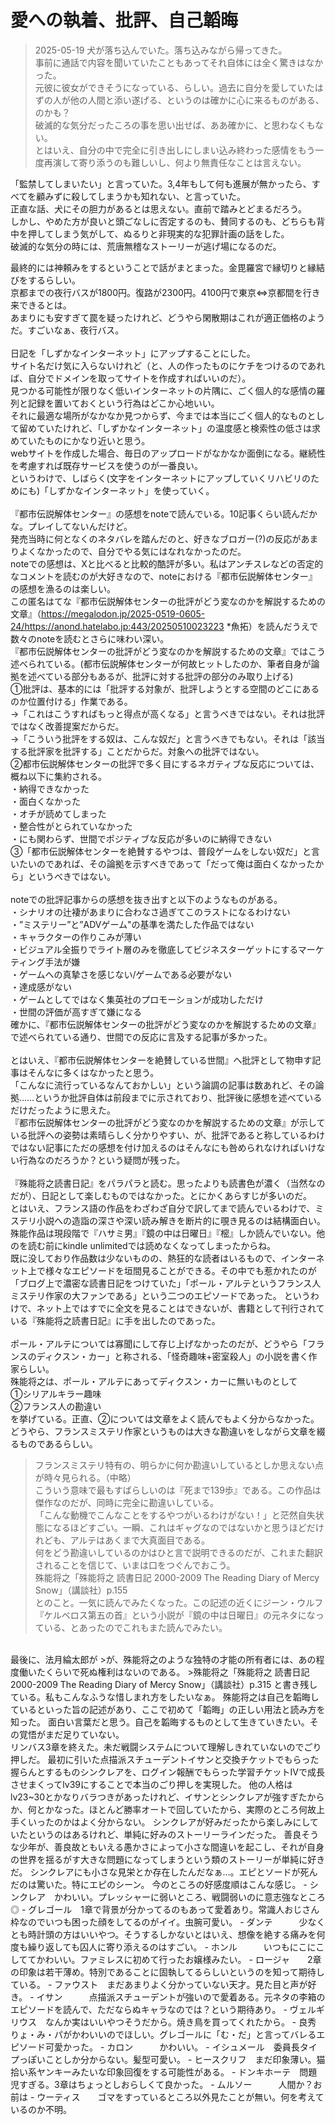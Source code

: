 # 愛への執着、批評、自己韜晦
> 2025-05-19
犬が落ち込んでいた。落ち込みながら帰ってきた。  
事前に通話で内容を聞いていたこともあってそれ自体には全く驚きはなかった。  
元彼に彼女ができそうになっている、らしい。過去に自分を愛していたはずの人が他の人間と添い遂げる、というのは確かに心に来るものがある、のかも？  
破滅的な気分だったころの事を思い出せば、ああ確かに、と思わなくもない。  
とはいえ、自分の中で完全に引き出しにしまい込み終わった感情をもう一度再演して寄り添うのも難しいし、何より無責任なことは言えない。  

「監禁してしまいたい」と言っていた。3,4年もして何も進展が無かったら、すべてを顧みずに殺してしまうかも知れない、と言っていた。  
正直な話、犬にその胆力があるとは思えない。直前で踏みとどまるだろう。  
しかし、やめた方が良いと頭ごなしに否定するのも、賛同するのも、どちらも背中を押してしまう気がして、ぬるりと非現実的な犯罪計画の話をした。  
破滅的な気分の時には、荒唐無稽なストーリーが逃げ場になるのだ。  

最終的には神頼みをするということで話がまとまった。金毘羅宮で縁切りと縁結びをするらしい。  
京都までの夜行バスが1800円。復路が2300円。4100円で東京⇔京都間を行き来できるとは。  
あまりにも安すぎて罠を疑ったけれど、どうやら閑散期はこれが適正価格のようだ。すごいなぁ、夜行バス。  
<br>
日記を「しずかなインターネット」にアップすることにした。  
サイト名だけ気に入らないけれど（と、人の作ったものにケチをつけるのであれば、自分でドメインを取ってサイトを作成すればいいのだ）。  
見つかる可能性が限りなく低いインターネットの片隅に、ごく個人的な感情の羅列と記録を置いておくという行為はどこか心地いい。  
それに最適な場所がなかなか見つからず、今までは本当にごく個人的なものとして留めていたけれど、「しずかなインターネット」の温度感と検索性の低さは求めていたものにかなり近いと思う。  
webサイトを作成した場合、毎日のアップロードがなかなか面倒になる。継続性を考慮すれば既存サービスを使うのが一番良い。  
というわけで、しばらく(文字をインターネットにアップしていくリハビリのためにも)「しずかなインターネット」を使っていく。  
<br>
『都市伝説解体センター』の感想をnoteで読んでいる。10記事くらい読んだかな。プレイしてないんだけど。  
発売当時に何となくのネタバレを踏んだのと、好きなブロガー(?)の反応があまりよくなかったので、自分でやる気にはなれなかったのだ。  
noteでの感想は、Xと比べると比較的酷評が多い。私はアンチスレなどの否定的なコメントを読むのが大好きなので、noteにおける『都市伝説解体センター』の感想を漁るのは楽しい。  
この匿名はてな『都市伝説解体センターの批評がどう変なのかを解説するための文章』（https://megalodon.jp/2025-0519-0605-24/https://anond.hatelabo.jp:443/20250510023223 *魚拓）を読んだうえで数々のnoteを読むとさらに味わい深い。  
『都市伝説解体センターの批評がどう変なのかを解説するための文章』ではこう述べられている。(都市伝説解体センターが何故ヒットしたのか、筆者自身が論拠を述べている部分もあるが、批評に対する批評の部分のみ取り上げる)  
①批評は、基本的には「批評する対象が、批評しようとする空間のどこにあるのか位置付ける」作業である。  
→「これはこうすればもっと得点が高くなる」と言うべきではない。それは批評ではなく改善提案だからだ。  
→「こういう批評をする奴は、こんな奴だ」と言うべきでもない。それは「該当する批評家を批評する」ことだからだ。対象への批評ではない。  
②都市伝説解体センターの批評で多く目にするネガティブな反応については、概ね以下に集約される。  
・納得できなかった  
・面白くなかった  
・オチが読めてしまった  
・整合性がとられていなかった  
・にも関わらず、世間でポジティブな反応が多いのに納得できない  
③「都市伝説解体センターを絶賛するやつは、普段ゲームをしない奴だ」と言いたいのであれば、その論拠を示すべきであって「だって俺は面白くなかったから」というべきではない。  
<br>
noteでの批評記事からの感想を抜き出すと以下のようなものがある。  
・シナリオの辻褄があまりに合わなさ過ぎてこのラストになるわけない  
・”ミステリー”と”ADVゲーム"の基準を満たした作品ではない  
・キャラクターの作りこみが薄い  
・ビジュアル全振りでライト層のみを徹底してビジネスターゲットにするマーケティング手法が嫌  
・ゲームへの真摯さを感じない/ゲームである必要がない  
・達成感がない  
・ゲームとしてではなく集英社のプロモーションが成功しただけ  
・世間の評価が高すぎて嫌になる  
確かに、『都市伝説解体センターの批評がどう変なのかを解説するための文章』で述べられている通り、世間での反応に言及する記事が多かった。  
<br>
とはいえ、『都市伝説解体センターを絶賛している世間』へ批評として物申す記事はそんなに多くはなかったと思う。  
「こんなに流行っているなんておかしい」という論調の記事は数あれど、その論拠……というか批評自体は前段までに示されており、批評後に感想を述べているだけだったように思えた。  
『都市伝説解体センターの批評がどう変なのかを解説するための文章』が示している批評への姿勢は素晴らしく分かりやすい、が、批評であると称しているわけではない記事にただの感想を付け加えるのはそんなにも咎められなければいけない行為なのだろうか？という疑問が残った。  
<br>
『殊能将之読書日記』をパラパラと読む。思ったよりも読書色が濃く（当然なのだが）、日記として楽しむものではなかった。とにかくあらすじが多いのだ。  
とはいえ、フランス語の作品をわざわざ自分で訳してまで読んでいるわけで、ミステリ小説への造詣の深さや深い読み解きを断片的に覗き見るのは結構面白い。  
殊能作品は現段階で『ハサミ男』『鏡の中は日曜日』『樒』しか読んでいない。他のを読む前にkindle unlimitedでは読めなくなってしまったからね。  
既に没しており作品数は少ないものの、熱狂的な読者はいるもので、インターネット上で様々なエピソードを垣間見ることができる。その中でも惹かれたのが「ブログ上で濃密な読書日記をつけていた」「ポール・アルテというフランス人ミステリ作家の大ファンである」という二つのエピソードであった。
というわけで、ネット上ではすでに全文を見ることはできないが、書籍として刊行されている『殊能将之読書日記』に手を出したのであった。  
<br>
ポール・アルテについては寡聞にして存じ上げなかったのだが、どうやら「フランスのディクスン・カー」と称される、「怪奇趣味+密室殺人」の小説を書く作家らしい。  
殊能将之は、ポール・アルテにあってディクスン・カーに無いものとして  
①シリアルキラー趣味  
②フランス人の勘違い  
を挙げている。正直、②については文章をよく読んでもよく分からなかった。  
どうやら、フランスミステリ作家というものは大きな勘違いをしながら文章を綴るものであるらしい。  
>フランスミステリ特有の、明らかに何か勘違いしているとしか思えない点が時々見られる。（中略）  
>こういう意味で最もすばらしいのは『死まで139歩』である。この作品は傑作なのだが、同時に完全に勘違いしている。  
>「こんな動機でこんなことをするやつがいるわけがない！」と茫然自失状態になるほどすごい。一瞬、これはギャグなのではないかと思うほどだけれども、アルテはあくまで大真面目である。  
>何をどう勘違いしているのかはひと言で説明できるのだが、これまた翻訳されることを信じて、いまは口をつぐんでおこう。  
>殊能将之「殊能将之 読書日記 2000-2009 The Reading Diary of Mercy Snow」（講談社）p.155  
とのこと。一気に読んでみたくなった。この記述の近くにジーン・ウルフ『ケルベロス第五の首』という小説が『鏡の中は日曜日』の元ネタになっている、とあったのでこれもまた読んでみたい。  
<br>
最後に、法月綸太郎が  
>が、殊能将之のような独特の才能の所有者には、あの程度働いたくらいで死ぬ権利はないのである。  
>殊能将之「殊能将之 読書日記 2000-2009 The Reading Diary of Mercy Snow」（講談社）p.315  
と書き残している。私もこんなふうな惜しまれ方をしたいなぁ。  
殊能将之は自己を韜晦しているといった旨の記述があり、ここで初めて「韜晦」の正しい用法と読み方を知った。  
面白い言葉だと思う。自己を韜晦するものとして生きていきたい。その覚悟がまだ足りていない。  
<br>
リンバス3章を終えた。未だ戦闘システムについて理解しきれていないのでごり押しだ。  
最初に引いた点描派スチューデントイサンと交換チケットでもらった握らんとするものシンクレアを、ログイン報酬でもらった学習チケットⅣで成長させまくってlv39にすることで本当のごり押しを実現した。  
他の人格はlv23~30とかなりバラつきがあったけれど、イサンとシンクレアが強すぎたからか、何とかなった。ほとんど勝率オートで回していたから、実際のところ何故上手くいったのかはよく分からない。  
シンクレアが好みだったから楽しみにしていたというのはあるけれど、単純に好みのストーリーラインだった。  
善良そうな少年が、善良故ともいえる愚かさによって小さな間違いを起こし、それが自身の世界を揺るがす大きな問題になってしまうという類のストーリーが単純に好きだ。  
シンクレアにも小さな見栄とか存在したんだなぁ…。エピとソードが死んだのは驚いた。特にエピのシーン。  
今のところの好感度順はこんな感じ。  
- シンクレア　かわいい。プレッシャーに弱いところ、戦闘弱いのに意志強なところ◎  
- グレゴール　1章で背景が分かってるのもあって愛着あり。常識人おじさん枠なのでいつも困った顔をしてるのがイイ。虫腕可愛い。  
- ダンテ　　　少なくとも時計頭の方はいいやつ。そうするしかないとはいえ、想像を絶する痛みを何度も繰り返しても囚人に寄り添えるのはすごい。  
- ホンル　　　いつもにこにこしててかわいい。ファミレスに初めて行ったお嬢様みたい。  
- ロージャ　　2章の印象は若干薄め。特別であることに固執してるらしいというのを知って期待している。  
- ファウスト　まだあまりよく分かっていない天才。見た目と声が好き。  
- イサン　　　点描派スチューデントが強いので愛着ある。元ネタの李箱のエピソードを読んで、ただならぬキャラなのでは？という期待あり。  
- ヴェルギリウス　なんか実はいいやつそうだから。焼き鳥を買ってくれたから。  
- 良秀　　　　りょ・み・パがかわいいのでほしい。グレゴールに「む・だ」と言ってバレるエピソード可愛かった。  
- カロン　　　かわいい。  
- イシュメール　委員長タイプっぽいことしか分からない。髪型可愛い。  
- ヒースクリフ　まだ印象薄い。猫拾い系ヤンキーみたいな印象回復をする可能性がある。  
- ドンキホーテ　問題児すぎる。3章はちょっとしおらしくて良かった。  
- ムルソー　　　人間か？お前は  
- ウーティス　　ゴマをすっているところ以外見たことが無い。何を考えているのか不明。  